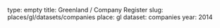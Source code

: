 type: empty
title: Greenland / Company Register
slug: places/gl/datasets/companies
place: gl
dataset: companies
year: 2014
